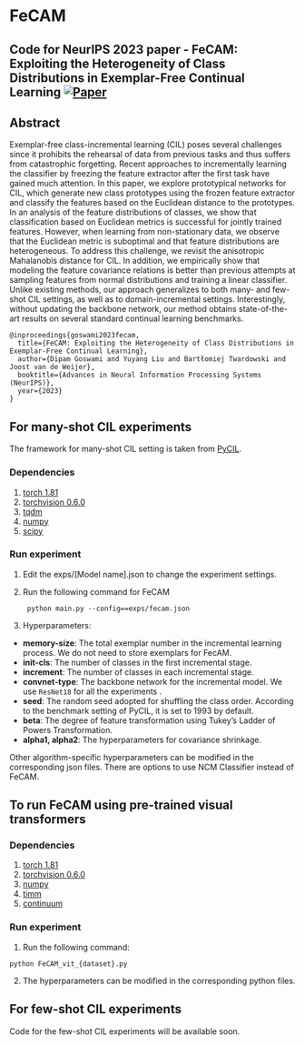 # FeCAM
## Code for NeurIPS 2023 paper - FeCAM: Exploiting the Heterogeneity of Class Distributions in Exemplar-Free Continual Learning [![Paper](https://img.shields.io/badge/arXiv-2210.07207-brightgreen)](https://arxiv.org/abs/2309.14062)

## Abstract
Exemplar-free class-incremental learning (CIL) poses several challenges since it prohibits the rehearsal of data from previous tasks and thus suffers from catastrophic forgetting. Recent approaches to incrementally learning the classifier by freezing the feature extractor after the first task have gained much attention. In this paper, we explore prototypical networks for CIL, which generate new class prototypes using the frozen feature extractor and classify the features based on the Euclidean distance to the prototypes. In an analysis of the feature distributions of classes, we show that classification based on Euclidean metrics is successful for jointly trained features. However, when learning from non-stationary data, we observe that the Euclidean metric is suboptimal and that feature distributions are heterogeneous. To address this challenge, we revisit the anisotropic Mahalanobis distance for CIL. In addition, we empirically show that modeling the feature covariance relations is better than previous attempts at sampling features from normal distributions and training a linear classifier. Unlike existing methods, our approach generalizes to both many- and few-shot CIL settings, as well as to domain-incremental settings. Interestingly, without updating the backbone network, our method obtains state-of-the-art results on several standard continual learning benchmarks.

```
@inproceedings{goswami2023fecam,
  title={FeCAM: Exploiting the Heterogeneity of Class Distributions in Exemplar-Free Continual Learning}, 
  author={Dipam Goswami and Yuyang Liu and Bartłomiej Twardowski and Joost van de Weijer},
  booktitle={Advances in Neural Information Processing Systems (NeurIPS)},
  year={2023}
}
```

## For many-shot CIL experiments

The framework for many-shot CIL setting is taken from [PyCIL](https://github.com/G-U-N/PyCIL).

### Dependencies
1. [torch 1.81](https://github.com/pytorch/pytorch)
2. [torchvision 0.6.0](https://github.com/pytorch/vision)
3. [tqdm](https://github.com/tqdm/tqdm)
4. [numpy](https://github.com/numpy/numpy)
5. [scipy](https://github.com/scipy/scipy)

### Run experiment

1. Edit the exps/[Model name].json to change the experiment settings.
2. Run the following command for FeCAM
   
   ```
    python main.py --config==exps/fecam.json
   ```
3. Hyperparameters:
  - **memory-size**: The total exemplar number in the incremental learning process. We do not need to store exemplars for FecAM.
  - **init-cls**: The number of classes in the first incremental stage. 
  - **increment**: The number of classes in each incremental stage. 
  - **convnet-type**: The backbone network for the incremental model. We use `ResNet18` for all the experiments .
  - **seed**: The random seed adopted for shuffling the class order. According to the benchmark setting of PyCIL, it is set to 1993 by default.
  - **beta**: The degree of feature transformation using Tukey’s Ladder of Powers Transformation.
  - **alpha1, alpha2**: The hyperparameters for covariance shrinkage.

Other algorithm-specific hyperparameters can be modified in the corresponding json files. There are options to use NCM Classifier instead of FeCAM.

## To run FeCAM using pre-trained visual transformers

### Dependencies
1. [torch 1.81](https://github.com/pytorch/pytorch)
2. [torchvision 0.6.0](https://github.com/pytorch/vision)
3. [numpy](https://github.com/numpy/numpy)
4. [timm](https://pypi.org/project/timm/)
5. [continuum](https://pypi.org/project/continuum/)

### Run experiment

1. Run the following command:

```
python FeCAM_vit_{dataset}.py
```
2. The hyperparameters can be modified in the corresponding python files.

## For few-shot CIL experiments

Code for the few-shot CIL experiments will be available soon.


